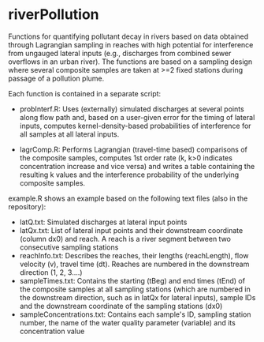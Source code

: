 # riverPollution

Functions for quantifying pollutant decay in rivers based on data obtained through Lagrangian sampling in reaches with high potential for interference from ungauged lateral inputs (e.g., discharges from combined sewer overflows in an urban river). The functions are based on a sampling design where several composite samples are taken at >=2 fixed stations during passage of a pollution plume.

Each function is contained in a separate script:

- probInterf.R: Uses (externally) simulated discharges at several points along flow path and, based on a user-given error for the timing of lateral inputs, computes kernel-density-based probabilities of interference for all samples at all lateral inputs. 

- lagrComp.R: Performs Lagrangian (travel-time based) comparisons of the composite samples, computes 1st order rate (k, k>0 indicates concentration increase and vice versa) and writes a table containing the resulting k values and the interference probability of the underlying composite samples.

example.R shows an example based on the following text files (also in the repository):
- latQ.txt: Simulated discharges at lateral input points
- latQx.txt: List of lateral input points and their downstream coordinate (column dx0) and reach. A reach is a river segment between two consecutive sampling stations
- reachInfo.txt: Describes the reaches, their lengths (reachLength), flow velocity (v), travel time (dt). Reaches are numbered in the downstream direction (1, 2, 3....) 
- sampleTimes.txt: Contains the starting (tBeg) and end times (tEnd) of the composite samples at all sampling stations (which are numbered in the downstream direction, such as in latQx for lateral inputs), sample IDs and the downstream coordinate of the sampling stations (dx0)
- sampleConcentrations.txt: Contains each sample's ID, sampling station number, the name of the water quality parameter (variable) and its concentration value

